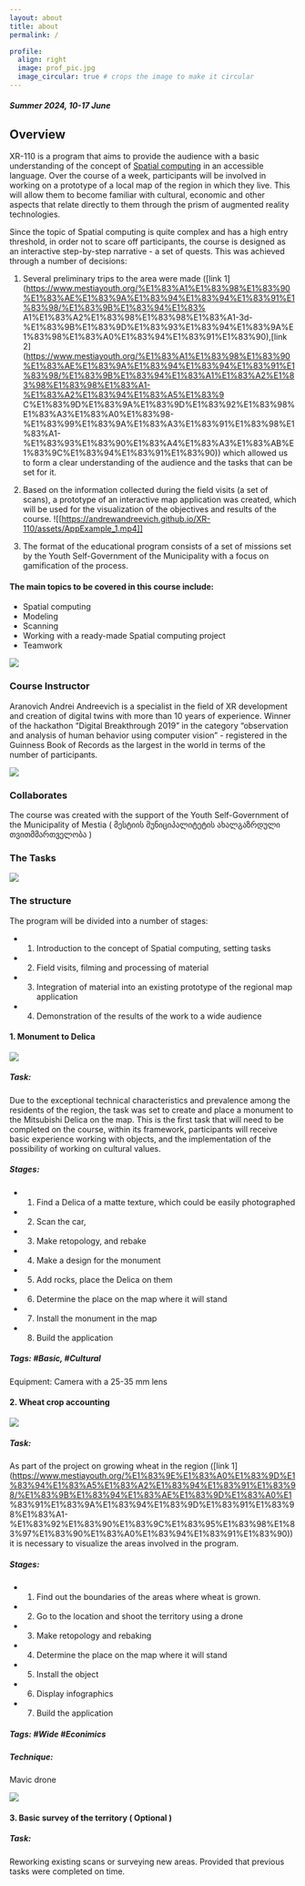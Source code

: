 ```yaml
---
layout: about
title: about
permalink: /

profile:
  align: right
  image: prof_pic.jpg
  image_circular: true # crops the image to make it circular
---
```

##### Summer 2024, 10-17 June

## Overview

XR-110 is a program that aims to provide the audience with a basic understanding of the concept of [Spatial computing](https://en.wikipedia.org/wiki/Spatial_computing/) in an accessible language. Over the course of a week, participants will be involved in working on a prototype of a local map of the region in which they live. This will allow them to become familiar with cultural, economic and other aspects that relate directly to them through the prism of augmented reality technologies. 


Since the topic of Spatial computing is quite complex and has a high entry threshold, in order not to scare off participants, the course is designed as an interactive step-by-step narrative - a set of quests. This was achieved through a number of decisions: 

1) Several preliminary trips to the area were made ([link 1](https://www.mestiayouth.org/%E1%83%A1%E1%83%98%E1%83%90%E1%83%AE%E1%83%9A%E1%83%94%E1%83%94%E1%83%91%E1%83%98/%E1%83%9B%E1%83%94%E1%83% A1%E1%83%A2%E1%83%98%E1%83%98%E1%83%A1-3d-%E1%83%9B%E1%83%9D%E1%83%93%E1%83%94%E1%83%9A%E1%83%98%E1%83%A0%E1%83%94%E1%83%91%E1%83%90),[link 2](https://www.mestiayouth.org/%E1%83%A1%E1%83%98%E1%83%90%E1%83%AE%E1%83%9A%E1%83%94%E1%83%94%E1%83%91%E1%83%98/%E1%83%9B%E1%83%94%E1%83%A1%E1%83%A2%E1%83%98%E1%83%98%E1%83%A1-%E1%83%A2%E1%83%94%E1%83%A5%E1%83%9 C%E1%83%9D%E1%83%9A%E1%83%9D%E1%83%92%E1%83%98%E1%83%A3%E1%83%A0%E1%83%98-%E1%83%99%E1%83%9A%E1%83%A3%E1%83%91%E1%83%98%E1%83%A1-%E1%83%93%E1%83%90%E1%83%A4%E1%83%A3%E1%83%AB%E1%83%9C%E1%83%94%E1%83%91%E1%83%90)) which allowed us to form a clear understanding of the audience and the tasks that can be set for it. 


2) Based on the information collected during the field visits (a set of scans), a prototype of an interactive map application was created, which will be used for the visualization of the objectives and results of the course.
![[https://andrewandreevich.github.io/XR-110/assets/AppExample_1.mp4]]

3) The format of the educational program consists of a set of missions set by the Youth Self-Government of the Municipality with a focus on gamification of the process.

#### The main topics to be covered in this course include:

- Spatial computing
- Modeling
- Scanning
- Working with a ready-made Spatial computing project
- Teamwork

 ![](https://andrewandreevich.github.io/XR-110/assets/img_2_self.jpg)
### Course Instructor 

Aranovich Andrei Andreevich is a specialist in the field of XR development and creation of digital twins with more than 10 years of experience. Winner of the hackathon “Digital Breakthrough 2019” in the category “observation and analysis of human behavior using computer vision” - registered in the Guinness Book of Records as the largest in the world in terms of the number of participants.

 ![](https://andrewandreevich.github.io/XR-110/assets/logo.jpg)
 
### Collaborates

The course was created with the support of the Youth Self-Government of the Municipality of Mestia ( მესტიის მუნიციპალიტეტის ახალგაზრდული თვითმმართველობა )


### The Tasks
![](https://andrewandreevich.github.io/XR-110/assets/map.jpg)


### The structure
The program will be divided into a number of stages:

- 1) Introduction to the concept of Spatial computing, setting tasks
- 2) Field visits, filming and processing of material
- 3) Integration of material into an existing prototype of the regional map application 
- 4) Demonstration of the results of the work to a wide audience



#### 1. Monument to Delica



![](https://andrewandreevich.github.io/XR-110/assets/delika.jpg)
##### Task: 
Due to the exceptional technical characteristics and prevalence among the residents of the region, the task was set to create and place a monument to the Mitsubishi Delica on the map. This is the first task that will need to be completed on the course, within its framework, participants will receive basic experience working with objects, and the implementation of the possibility of working on cultural values. 

##### Stages: 
- 1) Find a Delica of a matte texture, which could be easily photographed
- 2) Scan the car, 
- 3) Make retopology, and rebake 
- 4) Make a design for the monument 
- 5) Add rocks, place the Delica on them 
- 6) Determine the place on the map where it will stand 
- 7) Install the monument in the map 
- 8) Build the application 

##### Tags: #Basic, #Cultural
Equipment: Camera with a 25-35 mm lens

#### 2. Wheat crop accounting
![](https://andrewandreevich.github.io/XR-110/assets/wheat.jpg)

##### Task: 
As part of the project on growing wheat in the region ([link 1](https://www.mestiayouth.org/%E1%83%9E%E1%83%A0%E1%83%9D%E1%83%94%E1%83%A5%E1%83%A2%E1%83%94%E1%83%91%E1%83%98/%E1%83%9B%E1%83%94%E1%83%AE%E1%83%9D%E1%83%A0%E1 %83%91%E1%83%9A%E1%83%94%E1%83%9D%E1%83%91%E1%83%98%E1%83%A1-%E1%83%92%E1%83%90%E1%83%9C%E1%83%95%E1%83%98%E1%83%97%E1%83%90%E1%83%A0%E1%83%94%E1%83%91%E1%83%90)) it is necessary to visualize the areas involved in the program. 
##### Stages: 
- 1) Find out the boundaries of the areas where wheat is grown. 
- 2) Go to the location and shoot the territory using a drone 
- 3) Make retopology and rebaking 
- 4) Determine the place on the map where it will stand 
- 5) Install the object 
- 6) Display infographics 
- 7) Build the application 

##### Tags: #Wide #Econimics 

##### Technique: 
Mavic drone

![](https://andrewandreevich.github.io/XR-110/assets/park.jpg)
#### 3. Basic survey of the territory ( Optional )


##### Task: 

Reworking existing scans or surveying new areas. Provided that previous tasks were completed on time.



